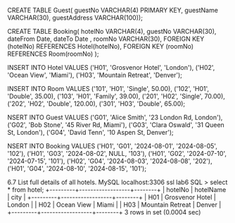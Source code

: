 CREATE TABLE Guest(
   guestNo VARCHAR(4) PRIMARY KEY, 
   guestName VARCHAR(30), 
   guestAddress VARCHAR(100));

CREATE TABLE Booking(
   hotelNo VARCHAR(4), 
   guestNo VARCHAR(30),
   dateFrom Date,
   dateTo Date ,
   roomNo VARCHAR(30),
   FOREIGN KEY (hotelNo) REFERENCES Hotel(hotelNo),
   FOREIGN KEY (roomNo) REFERENCES Room(roomNo)
   );

INSERT INTO Hotel VALUES
   ('H01', 'Grosvenor Hotel', 'London'),
   ('H02', 'Ocean View', 'Miami'),
   ('H03', 'Mountain Retreat', 'Denver');

INSERT INTO Room VALUES
   ('101', 'H01', 'Single', 50.00),
   ('102', 'H01', 'Double', 35.00),
   ('103', 'H01', 'Family', 39.00),
   ('201', 'H02', 'Single', 70.00),
   ('202', 'H02', 'Double', 120.00),
   ('301', 'H03', 'Double', 65.00);

NSERT INTO Guest VALUES
   ('G01', 'Alice Smith', '23 London Rd, London'),
   ('G02', 'Bob Stone', '45 River Rd, Miami'),
   ('G03', 'Clara Oswald', '31 Queen St, London'),
   ('G04', 'David Tenn', '10 Aspen St, Denver');
   
NSERT INTO Booking VALUES
   ('H01', 'G01', '2024-08-01', '2024-08-05', '102'),
   ('H01', 'G03', '2024-08-02', NULL,         '103'),
   ('H01', 'G02', '2024-07-10', '2024-07-15', '101'),
   ('H02', 'G04', '2024-08-03', '2024-08-08', '202'),
   ('H01', 'G04', '2024-08-10', '2024-08-15', '101');

6.7 List full details of all hotels.
MySQL  localhost:3306 ssl  lab6  SQL > select * from hotel;
+---------+------------------+--------+
| hotelNo | hotelName        | city   |
+---------+------------------+--------+
| H01     | Grosvenor Hotel  | London |
| H02     | Ocean View       | Miami  |
| H03     | Mountain Retreat | Denver |
+---------+------------------+--------+
3 rows in set (0.0004 sec)


